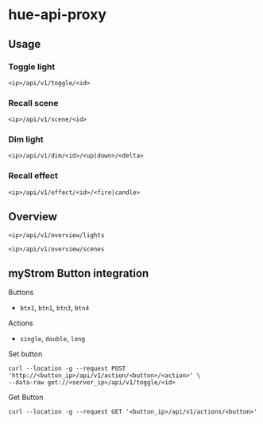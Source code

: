 # hue-api-proxy

## Usage

### Toggle light

`<ip>/api/v1/toggle/<id>`

### Recall scene

`<ip>/api/v1/scene/<id>`

### Dim light

`<ip>/api/v1/dim/<id>/<up|down>/<delta>`

### Recall effect

`<ip>/api/v1/effect/<id>/<fire|candle>`

## Overview

`<ip>/api/v1/overview/lights`

`<ip>/api/v1/overview/scenes`

## myStrom Button integration

Buttons

- `btn1`, `btn1`, `btn3`, `btn4`

Actions

- `single`, `double`, `long`

Set button

```shell
curl --location -g --request POST 'http://<button_ip>/api/v1/action/<button>/<action>' \
--data-raw get://<server_ip>/api/v1/toggle/<id>
```

Get Button

```shell
curl --location -g --request GET '<button_ip>/api/v1/actions/<button>'
```